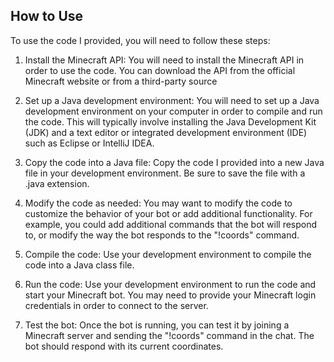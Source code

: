 ## How to Use

To use the code I provided, you will need to follow these steps:

 1. Install the Minecraft API: You will need to install the Minecraft API in order to use the code. You can download the API from the official Minecraft website or from a third-party source
 2.  Set up a Java development environment: You will need to set up a Java development environment on your computer in order to compile and run the code. This will typically involve installing the Java Development Kit (JDK) and a text editor or integrated development environment (IDE) such as Eclipse or IntelliJ IDEA.
    
2.  Copy the code into a Java file: Copy the code I provided into a new Java file in your development environment. Be sure to save the file with a .java extension.
    
3.  Modify the code as needed: You may want to modify the code to customize the behavior of your bot or add additional functionality. For example, you could add additional commands that the bot will respond to, or modify the way the bot responds to the "!coords" command.
    
4.  Compile the code: Use your development environment to compile the code into a Java class file.
    
5.  Run the code: Use your development environment to run the code and start your Minecraft bot. You may need to provide your Minecraft login credentials in order to connect to the server.
    
6.  Test the bot: Once the bot is running, you can test it by joining a Minecraft server and sending the "!coords" command in the chat. The bot should respond with its current coordinates.
